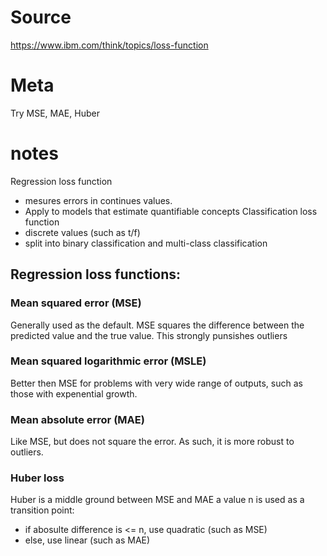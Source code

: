 # Source
https://www.ibm.com/think/topics/loss-function
# Meta
Try MSE, MAE, Huber
# notes
Regression loss function
- mesures errors in continues values.
- Apply to models that estimate quantifiable concepts
Classification loss function
- discrete values (such as t/f)
- split into binary classification and multi-class classification

## Regression loss functions:
### Mean squared error (MSE)
Generally used as the default.
MSE squares the difference between the predicted value and the true value. 
This strongly punsishes outliers 

### Mean squared logarithmic error (MSLE)
Better then MSE for problems with very wide range of outputs, such as those with expenential growth.

### Mean absolute error (MAE)
Like MSE, but does not square the error.
As such, it is more robust to outliers.

### Huber loss
Huber is a middle ground between MSE and MAE
a value n is used as a transition point:
- if abosulte difference is <= n, use quadratic (such as MSE)
- else, use linear (such as MAE)